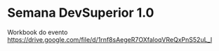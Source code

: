 
# Semana DevSuperior 1.0 

Workbook do evento
https://drive.google.com/file/d/1rnf8sAegeR7OXfaloqVReQxPnS52uL_l
